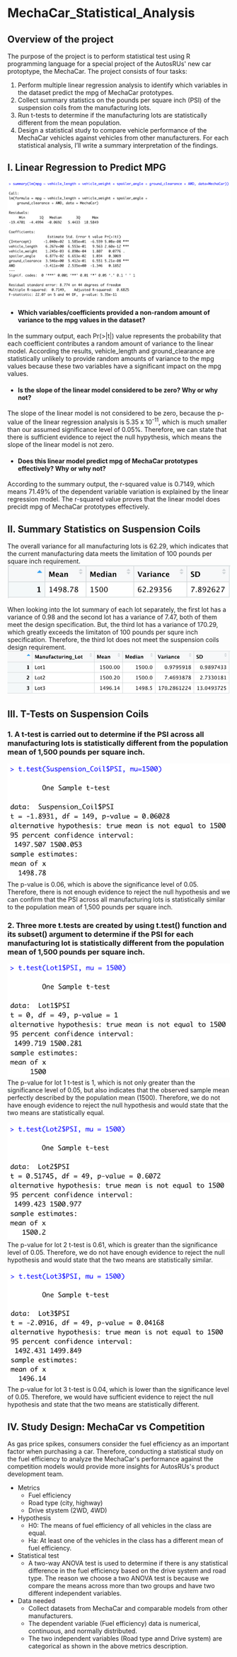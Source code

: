 # MechaCar_Statistical_Analysis
## Overview of the project
The purpose of the project is to perform statistical test using R programming language for a special project of the AutosRUs' new car protoptype, the MechaCar. The project consists of four tasks:
1. Perform multiple linear regression analysis to identify which variables in the dataset predict the mpg of MechaCar prototypes.
2. Collect summary statistics on the pounds per square inch (PSI) of the suspension coils from the manufacturing lots.
3. Run t-tests to determine if the manufacturing lots are statistically different from the mean population.
4. Design a statistical study to compare vehicle performance of the MechaCar vehicles against vehicles from other manufacturers. For each statistical analysis, I’ll write a summary interpretation of the findings.

## I. Linear Regression to Predict MPG
![Linear Regression to Predict mpg](Resources/D1.png)
* #### Which variables/coefficients provided a non-random amount of variance to the mpg values in the dataset?
In the summary output, each Pr(>|t|) value represents the probability that each coefficient contributes a random amount of variance to the linear model. According the results, vehicle_length and ground_clearance are statistically unlikely to provide random amounts of variance to the mpg values because these two variables have a significant impact on the mpg values.   

* #### Is the slope of the linear model considered to be zero? Why or why not?
The slope of the linear model is not considered to be zero, because the p-value of the linear regression analysis is 5.35 x 10<sup>-11</sup>, which is much smaller than our assumed significance level of 0.05%. Therefore, we can state that there is sufficient evidence to reject the null hypythesis, which means the slope of the linear model is not zero. 
* #### Does this linear model predict mpg of MechaCar prototypes effectively? Why or why not?
According to the summary output, the r-squared value is 0.7149, which means 71.49% of the dependent variable variation is explained by the linear regression model. The r-squared value proves that the linear model does precidt mpg of MechaCar prototypes effectively. 

## II. Summary Statistics on Suspension Coils
The overall variance for all manufacturing lots is 62.29, which indicates that the current manufacturing data meets the limitation of 100 pounds per square inch requirement. 
![D2_total_summary](Resources/D2_total_summary.png)

When looking into the lot summary of each lot separately, the first lot has a variance of 0.98 and the second lot has a variance of 7.47, both of them meet the design specification. But, the third lot has a variance of 170.29, which greatly exceeds the limitaton of 100 pounds per squre inch specification. Therefore, the third lot does not meet the suspension coils design requirement. 
![D2_lot_summary](Resources/D2_lot_summary.png)

## III. T-Tests on Suspension Coils
### 1.  A t-test is carried out to determine if the PSI across all manufacturing lots is statistically different from the population mean of 1,500 pounds per square inch.
![D3_ttest_all](Resources/D3_ttest_all.png)
The p-value is 0.06, which is above the significance level of 0.05. Therefore, there is not enough evidence to reject the null hypothesis and we can confirm that the PSI across all manufacturing lots is statistically similar to the population mean of 1,500 pounds per square inch.

### 2. Three more t.tests are created by using t.test() function and its subset() argument to determine if the PSI for each manufacturing lot is statistically different from the population mean of 1,500 pounds per square inch.
![D3_lot1](Resources/D3_lot1.png)
The p-value for lot 1 t-test is 1, which is not only greater than the significance level of 0.05, but also indicates that the observed sample mean perfectly described by the population mean (1500). Therefore, we do not have enough evidence to reject the null hypothesis and would state that the two means are statistically equal. 

![D3_lot2](Resources/D3_lot2.png)
The p-value for lot 2 t-test is 0.61, which is greater than the significance level of 0.05. Therefore, we do not have enough evidence to reject the null hypothesis and would state that the two means are statistically similar. 

![D3_lot3](Resources/D3_lot3.png)
The p-value for lot 3 t-test is 0.04, which is lower than the significance level of 0.05. Therefore, we would have sufficient evidence to reject the null hypothesis and state that the two means are statistically different. 

## IV. Study Design: MechaCar vs Competition
As gas price spikes, consumers consider the fuel efficiency as an important factor when purchasing a car. Therefore, conducting a statistical study on the fuel efficiency to analyze the MechaCar's performance against the competition models would provide more insights for AutosRUs's product development team. 
* Metrics
    * Fuel efficiency 
    * Road type (city, highway)
    * Drive stystem (2WD, 4WD)
* Hypothesis
    * H0: The means of fuel efficiency of all vehicles in the class are equal.
    * Ha: At least one of the vehicles in the class has a different mean of fuel efficiency.
* Statistical test
    * A two-way ANOVA test is used to determine if there is any statistical difference in the fuel efficiency based on the drive system and road type. The reason we choose a two ANOVA test is because we compare the means across more than two groups and have two different independent variables.
* Data needed
    * Collect datasets from MechaCar and comparable models from other manufacturers.
    * The dependent variable (Fuel efficiency) data is numerical, continuous, and normally distributed.
    * The two independent variables (Road type annd Drive system) are categorical as shown in the above metrics description. 